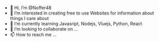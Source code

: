 - 👋 Hi, I’m @Noffer48
- 👀 I’m interested in creating free to use Websites for information about things I care about
- 🌱 I’m currently learning Javasript, Nodejs, Vluejs, Python, React
- 💞️ I’m looking to collaborate on ...
- 📫 How to reach me ...

<!---
Noffer48/Noffer48 is a ✨ special ✨ repository because its `README.md` (this file) appears on your GitHub profile.
You can click the Preview link to take a look at your changes.
--->
